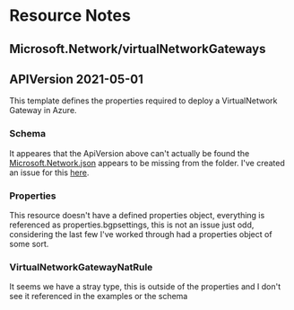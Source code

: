 # Resource Notes

## Microsoft.Network/virtualNetworkGateways

## APIVersion 2021-05-01

This template defines the properties required to deploy a VirtualNetwork Gateway in Azure.

### Schema

It appeares that the ApiVersion above can't actually be found the [Microsoft.Network.json](https://github.com/Azure/azure-resource-manager-schemas/tree/main/schemas/2021-05-01) appears to be missing from the folder. I've created an issue for this [here](https://github.com/Azure/azure-resource-manager-schemas/issues/2264).

### Properties

This resource doesn't have a defined properties object, everything is referenced as properties.bgpsettings, this is not an issue just odd, considering the last few I've worked through had a properties object of some sort.

### VirtualNetworkGatewayNatRule

It seems we have a stray type, this is outside of the properties and I don't see it referenced in the examples or the schema